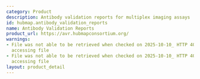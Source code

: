 ```yaml
---
category: Product
description: Antibody validation reports for multiplex imaging assays
id: hubmap.antibody_validation_reports
name: Antibody Validation Reports
product_url: https://avr.hubmapconsortium.org/
warnings:
- File was not able to be retrieved when checked on 2025-10-10_ HTTP 401 error when
  accessing file
- File was not able to be retrieved when checked on 2025-10-10_ HTTP 401 error when
  accessing file
layout: product_detail
---
```

